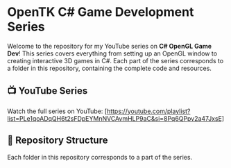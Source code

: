 # OpenTK C# Game Development Series

Welcome to the repository for my YouTube series on **C# OpenGL Game Dev**! This series covers everything from setting up an OpenGL window to creating interactive 3D games in C#. Each part of the series corresponds to a folder in this repository, containing the complete code and resources.

## 📺 YouTube Series
Watch the full series on YouTube: [https://youtube.com/playlist?list=PLe1qoADqQH6t2sFDpEYMnNVCAvmHLP9aC&si=8Pq6QPpv2a47JxsE]

## 🚀 Repository Structure
Each folder in this repository corresponds to a part of the series.
